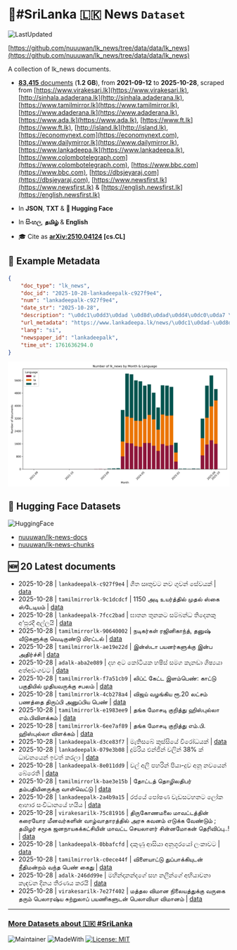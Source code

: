 # 📄#SriLanka 🇱🇰 News `Dataset`

![LastUpdated](https://img.shields.io/badge/last_updated-2025--10--28_13:16:21-green)

[https://github.com/nuuuwan/lk_news/tree/data/data/lk_news](https://github.com/nuuuwan/lk_news/tree/data/data/lk_news)

A collection of lk_news documents.

- [**83,415** documents](https://github.com/nuuuwan/lk_news/tree/data/data/lk_news) (**1.2 GB**), from **2021-09-12** to **2025-10-28**, scraped from [https://www.virakesari.lk](https://www.virakesari.lk), [http://sinhala.adaderana.lk](http://sinhala.adaderana.lk), [https://www.tamilmirror.lk](https://www.tamilmirror.lk), [https://www.adaderana.lk](https://www.adaderana.lk), [https://www.ada.lk](https://www.ada.lk), [https://www.ft.lk](https://www.ft.lk), [http://island.lk](http://island.lk), [https://economynext.com](https://economynext.com), [https://www.dailymirror.lk](https://www.dailymirror.lk), [https://www.lankadeepa.lk](https://www.lankadeepa.lk), [https://www.colombotelegraph.com](https://www.colombotelegraph.com), [https://www.bbc.com](https://www.bbc.com), [https://dbsjeyaraj.com](https://dbsjeyaraj.com), [https://www.newsfirst.lk](https://www.newsfirst.lk) & [https://english.newsfirst.lk](https://english.newsfirst.lk)

- In **JSON**, **TXT** & **🤗 Hugging Face**

- In **සිංහල**, **தமிழ்** & **English**

- 🎓 Cite as **[arXiv:2510.04124](https://arxiv.org/abs/2510.04124) [cs.CL]**

## 📝 Example Metadata

```json
{
    "doc_type": "lk_news",
    "doc_id": "2025-10-28-lankadeepalk-c927f9e4",
    "num": "lankadeepalk-c927f9e4",
    "date_str": "2025-10-28",
    "description": "\u0dc1\u0dd3\u0dad \u0d8d\u0dad\u0dd4\u0dc0\u0da7 \u0db1\u0dc0 \u0d9c\u0dd4\u0dc0\u0db1\u0dca \u0dc3\u0dda\u0dc0\u0dba\u0d9a\u0dca",
    "url_metadata": "https://www.lankadeepa.lk/news/\u0dc1\u0dad-\u0d8d\u0dad\u0dc0\u0da7-\u0db1\u0dc0-\u0d9c\u0dc0\u0db1-\u0dc3\u0dc0\u0dba\u0d9a/101-682221",
    "lang": "si",
    "newspaper_id": "lankadeepalk",
    "time_ut": 1761636294.0
}
```

![Chart](https://raw.githubusercontent.com/nuuuwan/lk_news/refs/heads/data/data/lk_news/docs_by_month_and_lang.png)

## 🤗 Hugging Face Datasets

![HuggingFace](https://img.shields.io/badge/-HuggingFace-FDEE21?style=for-the-badge&logo=HuggingFace)

- [nuuuwan/lk-news-docs](https://huggingface.co/datasets/nuuuwan/lk-news-docs)
- [nuuuwan/lk-news-chunks](https://huggingface.co/datasets/nuuuwan/lk-news-chunks)

## 🆕 20 Latest documents

- 2025-10-28 | `lankadeepalk-c927f9e4` | ශීත ඍතුවට නව ගුවන් සේවයක් | [data](https://github.com/nuuuwan/lk_news/tree/data/data/lk_news/2020s/2025/2025-10-28-lankadeepalk-c927f9e4)
- 2025-10-28 | `tamilmirrorlk-9c1dcdcf` | 1150 அடி உயர்த்தில் முதல் ஸ்கை ஸ்டேடியம் | [data](https://github.com/nuuuwan/lk_news/tree/data/data/lk_news/2020s/2025/2025-10-28-tamilmirrorlk-9c1dcdcf)
- 2025-10-28 | `lankadeepalk-7fcc2bad` | ඝාතන තුනකට සම්බන්ධ තිදෙනකු අ‘පුරදී අල්ලයි | [data](https://github.com/nuuuwan/lk_news/tree/data/data/lk_news/2020s/2025/2025-10-28-lankadeepalk-7fcc2bad)
- 2025-10-28 | `tamilmirrorlk-90640002` | நடிகர்கள் ரஜினிகாந்த், தனுஷ் வீடுகளுக்கு வெடிகுண்டு மிரட்டல் | [data](https://github.com/nuuuwan/lk_news/tree/data/data/lk_news/2020s/2025/2025-10-28-tamilmirrorlk-90640002)
- 2025-10-28 | `tamilmirrorlk-ae19e22d` | இன்ஸ்டா பயனர்களுக்கு இன்ப அதிர்ச்சி | [data](https://github.com/nuuuwan/lk_news/tree/data/data/lk_news/2020s/2025/2025-10-28-tamilmirrorlk-ae19e22d)
- 2025-10-28 | `adalk-aba2e089` | දහ අට කෝටියක හෂීස් සමග කැනඩා ශිෂ්‍යයා අත්අඩංගවට | [data](https://github.com/nuuuwan/lk_news/tree/data/data/lk_news/2020s/2025/2025-10-28-adalk-aba2e089)
- 2025-10-28 | `tamilmirrorlk-f7a51cb9` | லிப்ட் கேட்ட இளம்பெண்: காட்டு பகுதியில் முதியவருக்கு சபலம் | [data](https://github.com/nuuuwan/lk_news/tree/data/data/lk_news/2020s/2025/2025-10-28-tamilmirrorlk-f7a51cb9)
- 2025-10-28 | `tamilmirrorlk-4cb278a4` | விஜய் வழங்கிய ரூ.20 லட்சம் பணத்தை திருப்பி அனுப்பிய பெண் | [data](https://github.com/nuuuwan/lk_news/tree/data/data/lk_news/2020s/2025/2025-10-28-tamilmirrorlk-4cb278a4)
- 2025-10-28 | `tamilmirrorlk-e1983ee9` | தங்க மோசடி குறித்து ஹிஸ்புல்லா எம்.பிவிளக்கம் | [data](https://github.com/nuuuwan/lk_news/tree/data/data/lk_news/2020s/2025/2025-10-28-tamilmirrorlk-e1983ee9)
- 2025-10-28 | `tamilmirrorlk-6ee7af89` | தங்க மோசடி குறித்து எம்.பி. ஹிஸ்புல்லா விளக்கம் | [data](https://github.com/nuuuwan/lk_news/tree/data/data/lk_news/2020s/2025/2025-10-28-tamilmirrorlk-6ee7af89)
- 2025-10-28 | `lankadeepalk-d3ce83f7` | මැතිසබේ කුස්සියේ විරෝධයක් | [data](https://github.com/nuuuwan/lk_news/tree/data/data/lk_news/2020s/2025/2025-10-28-lankadeepalk-d3ce83f7)
- 2025-10-28 | `lankadeepalk-079e3b08` | දුම්රිය එන්ජින් වලින්  38% ක් ධාවනයෙන් ඉවත් කරලා | [data](https://github.com/nuuuwan/lk_news/tree/data/data/lk_news/2020s/2025/2025-10-28-lankadeepalk-079e3b08)
- 2025-10-28 | `lankadeepalk-8e011dd9` | වල් අලි පහරින් පියා-දුව  අනූ නවයෙන් බේරෙති | [data](https://github.com/nuuuwan/lk_news/tree/data/data/lk_news/2020s/2025/2025-10-28-lankadeepalk-8e011dd9)
- 2025-10-28 | `tamilmirrorlk-bae3e15b` | தோட்டத் தொழிலதிபர் தம்பதியினருக்கு வாள்வெட்டு | [data](https://github.com/nuuuwan/lk_news/tree/data/data/lk_news/2020s/2025/2025-10-28-tamilmirrorlk-bae3e15b)
- 2025-10-28 | `lankadeepalk-2a4b9a15` | රජයේ පෝෂණ වැඩසටහනට ලෝක ආහාර සංවිධානයේ හයිය | [data](https://github.com/nuuuwan/lk_news/tree/data/data/lk_news/2020s/2025/2025-10-28-lankadeepalk-2a4b9a15)
- 2025-10-28 | `virakesarilk-75c81916` | திருகோணமலை மாவட்டத்தின் கரையோர மீனவர்களின் வாழ்வாதாரத்தில் அரசு கவனம் எடுக்க வேண்டும் ; தமிழர் சமூக ஜனநாயகக்கட்சியின் மாவட்ட செயலாளர் சின்னமோகன் தெரிவிப்பு..! | [data](https://github.com/nuuuwan/lk_news/tree/data/data/lk_news/2020s/2025/2025-10-28-virakesarilk-75c81916)
- 2025-10-28 | `lankadeepalk-0bbafcfd` | දකුණු ආසියා අනුශූරයෝ ලංකාවට | [data](https://github.com/nuuuwan/lk_news/tree/data/data/lk_news/2020s/2025/2025-10-28-lankadeepalk-0bbafcfd)
- 2025-10-28 | `tamilmirrorlk-c0ece44f` | விளையாட்டு துப்பாக்கியுடன் நீதிமன்றம் வந்த பெண் கைது | [data](https://github.com/nuuuwan/lk_news/tree/data/data/lk_news/2020s/2025/2025-10-28-tamilmirrorlk-c0ece44f)
- 2025-10-28 | `adalk-246dd99e` | මහින්දානන්දගේ සහ නලීන්ගේ අභියාචනා කැඳවන දිනය තීරණය කරයි | [data](https://github.com/nuuuwan/lk_news/tree/data/data/lk_news/2020s/2025/2025-10-28-adalk-246dd99e)
- 2025-10-28 | `virakesarilk-7e27f402` | மத்தல விமான நிலையத்துக்கு வருகை தரும் பெலாரஷ்ய சுற்றுலாப் பயணிகளுடன் பெலாவியா விமானம் | [data](https://github.com/nuuuwan/lk_news/tree/data/data/lk_news/2020s/2025/2025-10-28-virakesarilk-7e27f402)

---

### [More Datasets about 🇱🇰 #SriLanka](https://github.com/nuuuwan/lk_datasets)

![Maintainer](https://img.shields.io/badge/maintainer-nuuuwan-red)
![MadeWith](https://img.shields.io/badge/made_with-python-blue)
[![License: MIT](https://img.shields.io/badge/License-MIT-yellow.svg)](https://opensource.org/licenses/MIT)
